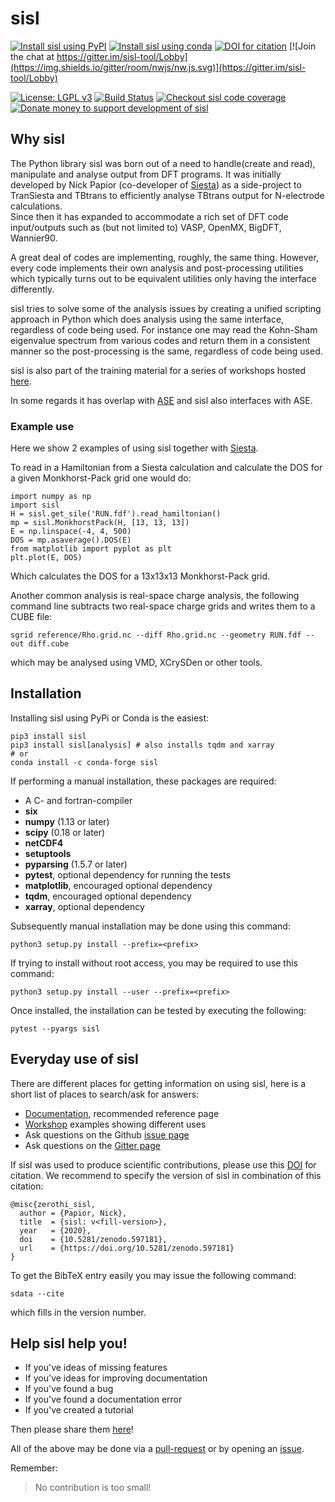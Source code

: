 # sisl #

[![Install sisl using PyPI](https://badge.fury.io/py/sisl.svg)](https://badge.fury.io/py/sisl)
[![Install sisl using conda](https://anaconda.org/conda-forge/sisl/badges/version.svg)](https://anaconda.org/conda-forge/sisl)
[![DOI for citation](https://zenodo.org/badge/doi/10.5281/zenodo.597181.svg)](http://dx.doi.org/10.5281/zenodo.597181)
[![Join the chat at https://gitter.im/sisl-tool/Lobby](https://img.shields.io/gitter/room/nwjs/nw.js.svg)](https://gitter.im/sisl-tool/Lobby)
<!--- [![Documentation on RTD](https://readthedocs.org/projects/docs/badge/?version=latest)](http://sisl.readthedocs.io/en/latest/) -->
[![License: LGPL v3](https://img.shields.io/badge/License-LGPL%20v3-blue.svg)](https://www.gnu.org/licenses/lgpl-3.0)
[![Build Status](https://travis-ci.org/zerothi/sisl.svg?branch=master)](https://travis-ci.org/zerothi/sisl)
[![Checkout sisl code coverage](https://codecov.io/gh/zerothi/sisl/branch/master/graph/badge.svg)](https://codecov.io/gh/zerothi/sisl)
[![Donate money to support development of sisl](https://img.shields.io/badge/Donate-PayPal-green.svg)](https://www.paypal.com/cgi-bin/webscr?cmd=_donations&business=NGNU2AA3JXX94&lc=DK&item_name=Papior%2dCodes&item_number=codes&currency_code=EUR&bn=PP%2dDonationsBF%3abtn_donate_SM%2egif%3aNonHosted)

## Why sisl ##

The Python library sisl was born out of a need to handle(create and read), manipulate and analyse output from DFT programs.
It was initially developed by Nick Papior (co-developer of [Siesta][siesta]) as a side-project to TranSiesta
and TBtrans to efficiently analyse TBtrans output for N-electrode calculations.  
Since then it has expanded to accommodate a rich set of DFT code input/outputs such as (but not limited to)
VASP, OpenMX, BigDFT, Wannier90.

A great deal of codes are implementing, roughly, the same thing.
However, every code implements their own analysis and post-processing utilities which typically
turns out to be equivalent utilities only having the interface differently.

sisl tries to solve some of the analysis issues by creating a unified scripting approach
in Python which does analysis using the same interface, regardless of code being used.
For instance one may read the Kohn-Sham eigenvalue spectrum from various codes and return them
in a consistent manner so the post-processing is the same, regardless of code being used.

sisl is also part of the training material for a series of workshops hosted [here][workshop].

In some regards it has overlap with [ASE][ase] and sisl also interfaces with ASE.

### Example use ###

Here we show 2 examples of using sisl together with [Siesta][siesta].

To read in a Hamiltonian from a Siesta calculation and calculate the DOS for a given Monkhorst-Pack grid
one would do:

    import numpy as np
    import sisl
    H = sisl.get_sile('RUN.fdf').read_hamiltonian()
    mp = sisl.MonkhorstPack(H, [13, 13, 13])
    E = np.linspace(-4, 4, 500)
    DOS = mp.asaverage().DOS(E)
    from matplotlib import pyplot as plt
    plt.plot(E, DOS)

Which calculates the DOS for a 13x13x13 Monkhorst-Pack grid.

Another common analysis is real-space charge analysis, the following command line subtracts two real-space
charge grids and writes them to a CUBE file:

    sgrid reference/Rho.grid.nc --diff Rho.grid.nc --geometry RUN.fdf --out diff.cube

which may be analysed using VMD, XCrySDen or other tools.


## Installation ##

Installing sisl using PyPi or Conda is the easiest:

    pip3 install sisl
    pip3 install sisl[analysis] # also installs tqdm and xarray
    # or
    conda install -c conda-forge sisl

If performing a manual installation, these packages are required:

   - A C- and fortran-compiler
   - __six__
   - __numpy__ (1.13 or later)
   - __scipy__ (0.18 or later)
   - __netCDF4__
   - __setuptools__
   - __pyparsing__ (1.5.7 or later)
   - __pytest__, optional dependency for running the tests
   - __matplotlib__, encouraged optional dependency
   - __tqdm__, encouraged optional dependency
   - __xarray__, optional dependency

Subsequently manual installation may be done using this command:

    python3 setup.py install --prefix=<prefix>

If trying to install without root access, you may be required to use this command:

    python3 setup.py install --user --prefix=<prefix>


Once installed, the installation can be tested by executing the following:

    pytest --pyargs sisl

## Everyday use of sisl ##

There are different places for getting information on using sisl, here is a short list
of places to search/ask for answers:

- [Documentation][sisl-api], recommended reference page
- [Workshop][workshop] examples showing different uses
- Ask questions on the Github [issue page][issue]
- Ask questions on the [Gitter page][sisl-gitter]

If sisl was used to produce scientific contributions, please use this [DOI][doi] for citation.
We recommend to specify the version of sisl in combination of this citation:

    @misc{zerothi_sisl,
      author = {Papior, Nick},
      title  = {sisl: v<fill-version>},
      year   = {2020},
      doi    = {10.5281/zenodo.597181},
      url    = {https://doi.org/10.5281/zenodo.597181}
    }

To get the BibTeX entry easily you may issue the following command:

    sdata --cite

which fills in the version number.

## Help sisl help you! ##

- If you've ideas of missing features
- If you've ideas for improving documentation
- If you've found a bug
- If you've found a documentation error
- If you've created a tutorial

Then please share them [here][issue]!

All of the above may be done via a [pull-request][pr] or by opening
an [issue].

Remember:

> No contribution is too small!


<!---
Links to external and internal sites.
-->
[sisl@git]: https://github.com/zerothi/sisl
[sisl-api]: https://zerothi.github.io/sisl
[sisl-gitter]: https://gitter.im/sisl-tool/Lobby
[issue]: https://github.com/zerothi/sisl/issues
[pr]: https://github.com/zerothi/sisl/pulls
[siesta]: https://launchpad.net/siesta
[tbtrans]: https://launchpad.net/siesta
[workshop]: https://github.com/zerothi/ts-tbt-sisl-tutorial
[doi]: http://dx.doi.org/10.5281/zenodo.597181
[lgpl]: http://www.gnu.org/licenses/lgpl.html
[ase]: https://wiki.fysik.dtu.dk/ase/

<!---
Local variables for emacs to turn on flyspell-mode
% Local Variables:
%   mode: flyspell
%   tab-width: 4
%   indent-tabs-mode: nil
% End:
-->

